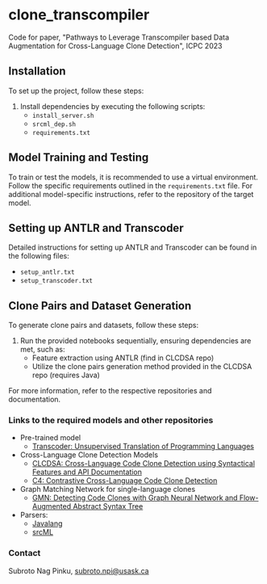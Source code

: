 # clone_transcompiler
Code for paper, "Pathways to Leverage Transcompiler based Data Augmentation for Cross-Language Clone Detection", ICPC 2023


## Installation

To set up the project, follow these steps:

1. Install dependencies by executing the following scripts:
   - `install_server.sh`
   - `srcml_dep.sh`
   - `requirements.txt`

## Model Training and Testing

To train or test the models, it is recommended to use a virtual environment. Follow the specific requirements outlined in the `requirements.txt` file. For additional model-specific instructions, refer to the repository of the target model.

## Setting up ANTLR and Transcoder

Detailed instructions for setting up ANTLR and Transcoder can be found in the following files:
   - `setup_antlr.txt`
   - `setup_transcoder.txt`

## Clone Pairs and Dataset Generation

To generate clone pairs and datasets, follow these steps:

1. Run the provided notebooks sequentially, ensuring dependencies are met, such as:
   - Feature extraction using ANTLR (find in CLCDSA repo)
   - Utilize the clone pairs generation method provided in the CLCDSA repo (requires Java)

For more information, refer to the respective repositories and documentation.

### Links to the required models and other repositories
- Pre-trained model
  - [Transcoder: Unsupervised Translation of Programming Languages](https://github.com/facebookresearch/CodeGen/blob/main/docs/transcoder.md)
- Cross-Language Clone Detection Models
  - [CLCDSA: Cross-Language Code Clone Detection using Syntactical Features and API Documentation](https://github.com/Kawser-nerd/CLCDSA)
  - [C4: Contrastive Cross-Language Code Clone Detection](https://github.com/Chenning-Tao/C4)
- Graph Matching Network for single-language clones
  - [GMN: Detecting Code Clones with Graph Neural Network and Flow-Augmented Abstract Syntax Tree](https://github.com/jacobwwh/graphmatch_clone)
- Parsers:
  - [Javalang](https://github.com/c2nes/javalang)
  - [srcML](https://www.srcml.org/)


  
### Contact
 Subroto Nag Pinku, subroto.npi@usask.ca
